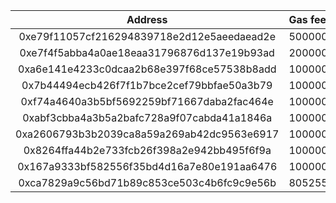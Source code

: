 

| Address                                    | Gas fee recieved |
|:------------------------------------------:|:-----------------|
| 0xe79f11057cf216294839718e2d12e5aeedaead2e |	500000000000.0  |
| 0xe7f4f5abba4a0ae18eaa31796876d137e19b93ad |	200000000000.0  |
| 0xa6e141e4233c0dcaa2b68e397f68ce57538b8add |	100000000000.0  |
| 0x7b44494ecb426f7f1b7bce2cef79bbfae50a3b79 |	100000000000.0  |
| 0xf74a4640a3b5bf5692259bf71667daba2fac464e |	100000000000.0  | 
| 0xabf3cbba4a3b5a2bafc728a9f07cabda41a1846a |	100000000000.0  |
| 0xa2606793b3b2039ca8a59a269ab42dc9563e6917 |	100000000000.0  |
| 0x8264ffa44b2e733fcb26f398a2e942bb495f6f9a |	100000000000.0  |
| 0x167a9333bf582556f35bd4d16a7e80e191aa6476 |	100000000000.0  |
| 0xca7829a9c56bd71b89c853ce503c4b6fc9c9e56b |	80525500000.0   |

